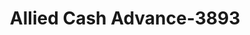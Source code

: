 ---
f_zip-code: 47710
f_state-code: IN
title: Allied Cash Advance-3893
f_phone: 812-422-3420
f_city-only: Evansville
f_address: 3812 N 1st Ave Evansville
f_location-unique-id: '3893'
slug: allied-cash-advance-3893
updated-on: '2024-05-30T13:46:58.046Z'
created-on: '2024-05-30T13:36:59.803Z'
published-on: '2024-05-30T13:54:32.469Z'
f_city-state: cms/city/evansville-in.md
f_company: cms/company/allied-cash-advance.md
f_state: cms/state/indiana.md
layout: '[payday-loan].html'
tags: payday-loan
---